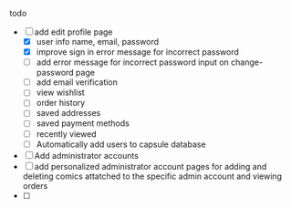 todo

- [ ] add edit profile page
  - [x] user info name, email, password
  - [x] improve sign in error message for incorrect password
  - [ ] add error message for incorrect password input on change-password page
  - [ ] add email verification
  - [ ] view wishlist
  - [ ] order history
  - [ ] saved addresses
  - [ ] saved payment methods
  - [ ] recently viewed
  - [ ] Automatically add users to capsule database
- [ ] Add administrator accounts
- [ ] add personalized administrator account pages for adding and deleting comics attatched to the specific admin account and viewing orders
- [ ]
